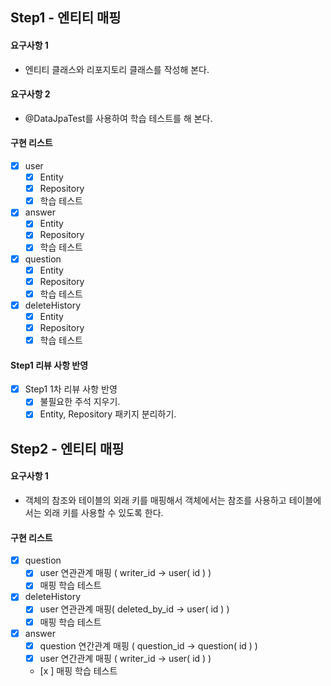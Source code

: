 ## Step1 - 엔티티 매핑

#### 요구사항 1
 - 엔티티 클래스와 리포지토리 클래스를 작성해 본다.
#### 요구사항 2
 - @DataJpaTest를 사용하여 학습 테스트를 해 본다.
#### 구현 리스트
- [x] user
  - [x] Entity
  - [x] Repository
  - [x] 학습 테스트
  
- [x] answer
  - [x] Entity
  - [x] Repository
  - [x] 학습 테스트
        
- [x] question
  - [x] Entity
  - [x] Repository
  - [x] 학습 테스트
  
- [x] deleteHistory
  - [x] Entity
  - [x] Repository
  - [x] 학습 테스트
  
#### Step1 리뷰 사항 반영
- [x] Step1 1차 리뷰 사항 반영
    - [x] 불필요한 주석 지우기.
    - [x] Entity, Repository 패키지 분리하기.
    
## Step2 - 엔티티 매핑

#### 요구사항 1
 - 객체의 참조와 테이블의 외래 키를 매핑해서 객체에서는 참조를 사용하고 테이블에서는 외래 키를 사용할 수 있도록 한다.
#### 구현 리스트
- [x] question
  - [x] user 연관관계 매핑 ( writer_id -> user( id ) )
  - [x] 매핑 학습 테스트
  
- [x] deleteHistory
  - [x] user 연관관계 매핑( deleted_by_id -> user( id ) )
  - [x] 매핑 학습 테스트
  
- [x] answer
  - [x] question 연간관계 매핑 ( question_id -> question( id ) )
  - [x] user 연간관계 매핑 ( writer_id -> user( id ) )  
  - [x  ] 매핑 학습 테스트
